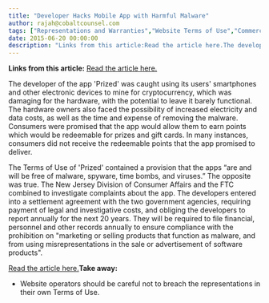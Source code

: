 ```yaml
---
title: "Developer Hacks Mobile App with Harmful Malware"
author: rajah@cobaltcounsel.com
tags: ["Representations and Warranties","Website Terms of Use","Commercial Activities","Rajah"]
date: 2015-06-20 00:00:00
description: "Links from this article:Read the article here.The developer of the app 'Prized' was caught using its users' smartphones and other..."
---
```


**Links from this article:**
[Read the article here.](http://thejerseytomatopress.com/stories/New-Jersey-Division-of-Consumer-Affairs-Federal-Trade-Commission-Reach-Settlement-with-Developer-of,16713)

The developer of the app 'Prized' was caught using its users' smartphones and other electronic devices to mine for cryptocurrency, which was damaging for the hardware, with the potential to leave it barely functional. The hardware owners also faced the possibility of increased electricity and data costs, as well as the time and expense of removing the malware. Consumers were promised that the app would allow them to earn points which would be redeemable for prizes and gift cards. In many instances, consumers did not receive the redeemable points that the app promised to deliver.

The Terms of Use of 'Prized' contained a provision that the apps “are and will be free of malware, spyware, time bombs, and viruses.” The opposite was true. The New Jersey Division of Consumer Affairs and the FTC combined to investigate complaints about the app. The developers entered into a settlement agreement with the two government agencies, requiring payment of legal and investigative costs, and obliging the developers to report annually for the next 20 years. They will be required to file financial, personnel and other records annually to ensure compliance with the prohibition on "marketing or selling products that function as malware, and from using misrepresentations in the sale or advertisement of software products".

[Read the article here.](http://thejerseytomatopress.com/stories/New-Jersey-Division-of-Consumer-Affairs-Federal-Trade-Commission-Reach-Settlement-with-Developer-of,16713)**Take away:**
- Website operators should be careful not to breach the representations in their own Terms of Use.